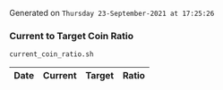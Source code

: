 Generated on `Thursday 23-September-2021 at 17:25:26`

### Current to Target Coin Ratio
`current_coin_ratio.sh`

Date|Current|Target|Ratio
---|---|---|---

